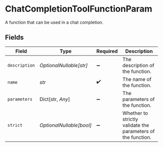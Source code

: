 # ChatCompletionToolFunctionParam

A function that can be used in a chat completion.


## Fields

| Field                                                        | Type                                                         | Required                                                     | Description                                                  |
| ------------------------------------------------------------ | ------------------------------------------------------------ | ------------------------------------------------------------ | ------------------------------------------------------------ |
| `description`                                                | *OptionalNullable[str]*                                      | :heavy_minus_sign:                                           | The description of the function.                             |
| `name`                                                       | *str*                                                        | :heavy_check_mark:                                           | The name of the function.                                    |
| `parameters`                                                 | Dict[str, *Any*]                                             | :heavy_minus_sign:                                           | The parameters of the function.                              |
| `strict`                                                     | *OptionalNullable[bool]*                                     | :heavy_minus_sign:                                           | Whether to strictly validate the parameters of the function. |